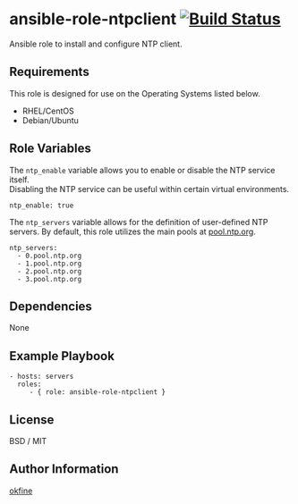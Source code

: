 ansible-role-ntpclient [![Build Status](https://travis-ci.org/okfine/ansible-role-ntpclient.svg?branch=master)](https://travis-ci.org/okfine/ansible-role-ntpclient)
=========

Ansible role to install and configure NTP client.

Requirements
------------

This role is designed for use on the Operating Systems listed below.

* RHEL/CentOS
* Debian/Ubuntu

Role Variables
--------------

The ```ntp_enable``` variable allows you to enable or disable the NTP service itself.  
Disabling the NTP service can be useful within certain virtual environments.

	ntp_enable: true

The ```ntp_servers``` variable allows for the definition of user-defined NTP servers.
By default, this role utilizes the main pools at [pool.ntp.org](http://www.pool.ntp.org/en/use.html).

	ntp_servers:
	  - 0.pool.ntp.org
	  - 1.pool.ntp.org
	  - 2.pool.ntp.org
	  - 3.pool.ntp.org

Dependencies
------------

None

Example Playbook
----------------

    - hosts: servers
      roles:
         - { role: ansible-role-ntpclient }

License
-------

BSD / MIT

Author Information
------------------

[okfine](https://github.com/okfine)
